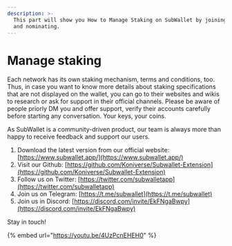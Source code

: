```yaml
---
description: >-
  This part will show you How to Manage Staking on SubWallet by joining pools
  and nominating.
---
```


# Manage staking

Each network has its own staking mechanism, terms and conditions, too. Thus, in case you want to know more details about staking specifications that are not displayed on the wallet, you can go to their websites and wikis to research or ask for support in their official channels. Please be aware of people priorly DM you and offer support, verify their accounts carefully before starting any conversation. Your keys, your coins.

As SubWallet is a community-driven product, our team is always more than happy to receive feedback and support our users.

1. Download the latest version from our official website: [https://www.subwallet.app/](https://www.subwallet.app/)
2. Visit our Github: [https://github.com/Koniverse/Subwallet-Extension](https://github.com/Koniverse/Subwallet-Extension)
3. Follow us on Twitter: [https://twitter.com/subwalletapp](https://twitter.com/subwalletapp)
4. Join us on Telegram: [https://t.me/subwallet](https://t.me/subwallet)
5. Join us in Discord: [https://discord.com/invite/EkFNgaBwpy](https://discord.com/invite/EkFNgaBwpy)

Stay in touch!

{% embed url="https://youtu.be/4UzPcnEHEH0" %}



